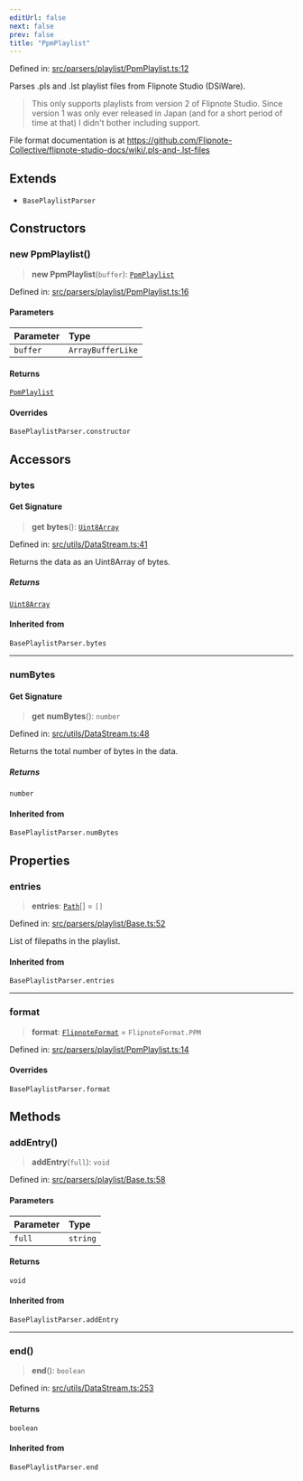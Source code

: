 ```yaml
---
editUrl: false
next: false
prev: false
title: "PpmPlaylist"
---
```


Defined in: [src/parsers/playlist/PpmPlaylist.ts:12](https://github.com/jaames/flipnote.js/blob/8ec10f089e866d1297261b52ab6750bd899577ce/src/parsers/playlist/PpmPlaylist.ts#L12)

Parses .pls and .lst playlist files from Flipnote Studio (DSiWare).

> This only supports playlists from version 2 of Flipnote Studio.
> Since version 1 was only ever released in Japan (and for a short period of time at that) I didn't bother including support.

File format documentation is at https://github.com/Flipnote-Collective/flipnote-studio-docs/wiki/.pls-and-.lst-files

## Extends

- `BasePlaylistParser`

## Constructors

### new PpmPlaylist()

> **new PpmPlaylist**(`buffer`): [`PpmPlaylist`](/api/namespaces/playlist/classes/ppmplaylist/)

Defined in: [src/parsers/playlist/PpmPlaylist.ts:16](https://github.com/jaames/flipnote.js/blob/8ec10f089e866d1297261b52ab6750bd899577ce/src/parsers/playlist/PpmPlaylist.ts#L16)

#### Parameters

| Parameter | Type |
| :------ | :------ |
| `buffer` | `ArrayBufferLike` |

#### Returns

[`PpmPlaylist`](/api/namespaces/playlist/classes/ppmplaylist/)

#### Overrides

`BasePlaylistParser.constructor`

## Accessors

### bytes

#### Get Signature

> **get** **bytes**(): [`Uint8Array`](https://developer.mozilla.org/docs/Web/JavaScript/Reference/Global_Objects/Uint8Array)

Defined in: [src/utils/DataStream.ts:41](https://github.com/jaames/flipnote.js/blob/8ec10f089e866d1297261b52ab6750bd899577ce/src/utils/DataStream.ts#L41)

Returns the data as an Uint8Array of bytes.

##### Returns

[`Uint8Array`](https://developer.mozilla.org/docs/Web/JavaScript/Reference/Global_Objects/Uint8Array)

#### Inherited from

`BasePlaylistParser.bytes`

***

### numBytes

#### Get Signature

> **get** **numBytes**(): `number`

Defined in: [src/utils/DataStream.ts:48](https://github.com/jaames/flipnote.js/blob/8ec10f089e866d1297261b52ab6750bd899577ce/src/utils/DataStream.ts#L48)

Returns the total number of bytes in the data.

##### Returns

`number`

#### Inherited from

`BasePlaylistParser.numBytes`

## Properties

### entries

> **entries**: [`Path`](/api/namespaces/playlist/interfaces/path/)[] = `[]`

Defined in: [src/parsers/playlist/Base.ts:52](https://github.com/jaames/flipnote.js/blob/8ec10f089e866d1297261b52ab6750bd899577ce/src/parsers/playlist/Base.ts#L52)

List of filepaths in the playlist.

#### Inherited from

`BasePlaylistParser.entries`

***

### format

> **format**: [`FlipnoteFormat`](/api/enumerations/flipnoteformat/) = `FlipnoteFormat.PPM`

Defined in: [src/parsers/playlist/PpmPlaylist.ts:14](https://github.com/jaames/flipnote.js/blob/8ec10f089e866d1297261b52ab6750bd899577ce/src/parsers/playlist/PpmPlaylist.ts#L14)

#### Overrides

`BasePlaylistParser.format`

## Methods

### addEntry()

> **addEntry**(`full`): `void`

Defined in: [src/parsers/playlist/Base.ts:58](https://github.com/jaames/flipnote.js/blob/8ec10f089e866d1297261b52ab6750bd899577ce/src/parsers/playlist/Base.ts#L58)

#### Parameters

| Parameter | Type |
| :------ | :------ |
| `full` | `string` |

#### Returns

`void`

#### Inherited from

`BasePlaylistParser.addEntry`

***

### end()

> **end**(): `boolean`

Defined in: [src/utils/DataStream.ts:253](https://github.com/jaames/flipnote.js/blob/8ec10f089e866d1297261b52ab6750bd899577ce/src/utils/DataStream.ts#L253)

#### Returns

`boolean`

#### Inherited from

`BasePlaylistParser.end`
